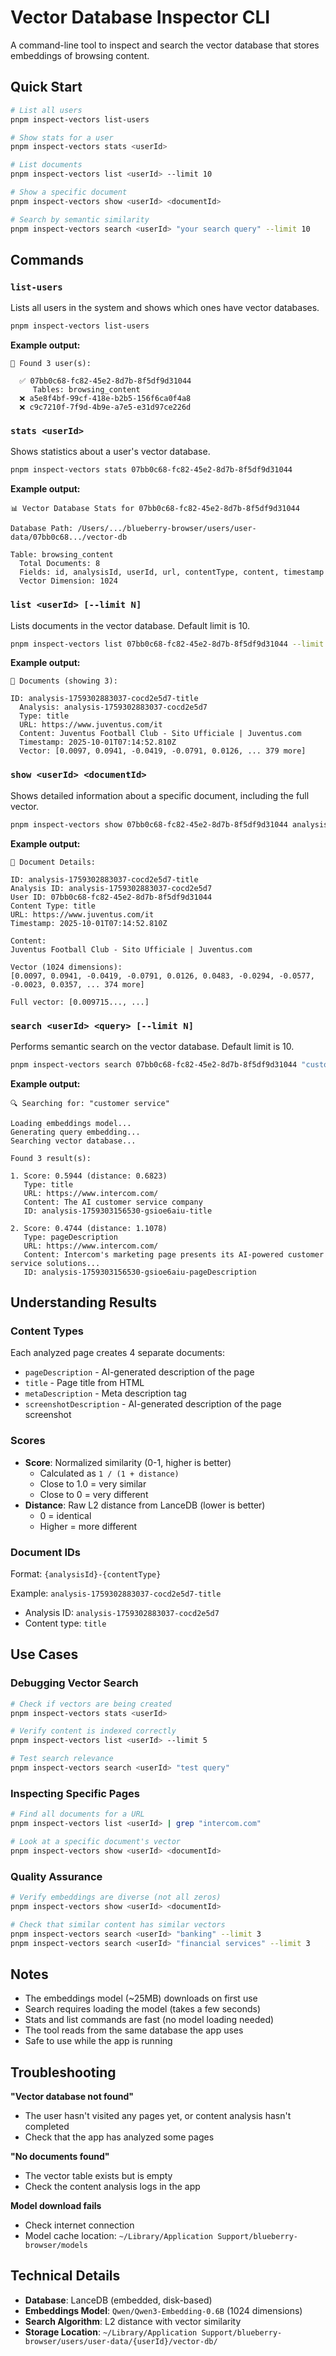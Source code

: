 # Vector Database Inspector CLI

A command-line tool to inspect and search the vector database that stores embeddings of browsing content.

## Quick Start

```bash
# List all users
pnpm inspect-vectors list-users

# Show stats for a user
pnpm inspect-vectors stats <userId>

# List documents
pnpm inspect-vectors list <userId> --limit 10

# Show a specific document
pnpm inspect-vectors show <userId> <documentId>

# Search by semantic similarity
pnpm inspect-vectors search <userId> "your search query" --limit 10
```

## Commands

### `list-users`
Lists all users in the system and shows which ones have vector databases.

```bash
pnpm inspect-vectors list-users
```

**Example output:**
```
📁 Found 3 user(s):

  ✅ 07bb0c68-fc82-45e2-8d7b-8f5df9d31044
     Tables: browsing_content
  ❌ a5e8f4bf-99cf-418e-b2b5-156f6ca0f4a8
  ❌ c9c7210f-7f9d-4b9e-a7e5-e31d97ce226d
```

### `stats <userId>`
Shows statistics about a user's vector database.

```bash
pnpm inspect-vectors stats 07bb0c68-fc82-45e2-8d7b-8f5df9d31044
```

**Example output:**
```
📊 Vector Database Stats for 07bb0c68-fc82-45e2-8d7b-8f5df9d31044

Database Path: /Users/.../blueberry-browser/users/user-data/07bb0c68.../vector-db

Table: browsing_content
  Total Documents: 8
  Fields: id, analysisId, userId, url, contentType, content, timestamp
  Vector Dimension: 1024
```

### `list <userId> [--limit N]`
Lists documents in the vector database. Default limit is 10.

```bash
pnpm inspect-vectors list 07bb0c68-fc82-45e2-8d7b-8f5df9d31044 --limit 5
```

**Example output:**
```
📄 Documents (showing 3):

ID: analysis-1759302883037-cocd2e5d7-title
  Analysis: analysis-1759302883037-cocd2e5d7
  Type: title
  URL: https://www.juventus.com/it
  Content: Juventus Football Club - Sito Ufficiale | Juventus.com
  Timestamp: 2025-10-01T07:14:52.810Z
  Vector: [0.0097, 0.0941, -0.0419, -0.0791, 0.0126, ... 379 more]
```

### `show <userId> <documentId>`
Shows detailed information about a specific document, including the full vector.

```bash
pnpm inspect-vectors show 07bb0c68-fc82-45e2-8d7b-8f5df9d31044 analysis-123-title
```

**Example output:**
```
📄 Document Details:

ID: analysis-1759302883037-cocd2e5d7-title
Analysis ID: analysis-1759302883037-cocd2e5d7
User ID: 07bb0c68-fc82-45e2-8d7b-8f5df9d31044
Content Type: title
URL: https://www.juventus.com/it
Timestamp: 2025-10-01T07:14:52.810Z

Content:
Juventus Football Club - Sito Ufficiale | Juventus.com

Vector (1024 dimensions):
[0.0097, 0.0941, -0.0419, -0.0791, 0.0126, 0.0483, -0.0294, -0.0577, -0.0023, 0.0357, ... 374 more]

Full vector: [0.009715..., ...]
```

### `search <userId> <query> [--limit N]`
Performs semantic search on the vector database. Default limit is 10.

```bash
pnpm inspect-vectors search 07bb0c68-fc82-45e2-8d7b-8f5df9d31044 "customer service" --limit 5
```

**Example output:**
```
🔍 Searching for: "customer service"

Loading embeddings model...
Generating query embedding...
Searching vector database...

Found 3 result(s):

1. Score: 0.5944 (distance: 0.6823)
   Type: title
   URL: https://www.intercom.com/
   Content: The AI customer service company
   ID: analysis-1759303156530-gsioe6aiu-title

2. Score: 0.4744 (distance: 1.1078)
   Type: pageDescription
   URL: https://www.intercom.com/
   Content: Intercom's marketing page presents its AI-powered customer service solutions...
   ID: analysis-1759303156530-gsioe6aiu-pageDescription
```

## Understanding Results

### Content Types
Each analyzed page creates 4 separate documents:
- `pageDescription` - AI-generated description of the page
- `title` - Page title from HTML
- `metaDescription` - Meta description tag
- `screenshotDescription` - AI-generated description of the page screenshot

### Scores
- **Score**: Normalized similarity (0-1, higher is better)
  - Calculated as `1 / (1 + distance)`
  - Close to 1.0 = very similar
  - Close to 0 = very different
- **Distance**: Raw L2 distance from LanceDB (lower is better)
  - 0 = identical
  - Higher = more different

### Document IDs
Format: `{analysisId}-{contentType}`

Example: `analysis-1759302883037-cocd2e5d7-title`
- Analysis ID: `analysis-1759302883037-cocd2e5d7`
- Content type: `title`

## Use Cases

### Debugging Vector Search
```bash
# Check if vectors are being created
pnpm inspect-vectors stats <userId>

# Verify content is indexed correctly
pnpm inspect-vectors list <userId> --limit 5

# Test search relevance
pnpm inspect-vectors search <userId> "test query"
```

### Inspecting Specific Pages
```bash
# Find all documents for a URL
pnpm inspect-vectors list <userId> | grep "intercom.com"

# Look at a specific document's vector
pnpm inspect-vectors show <userId> <documentId>
```

### Quality Assurance
```bash
# Verify embeddings are diverse (not all zeros)
pnpm inspect-vectors show <userId> <documentId>

# Check that similar content has similar vectors
pnpm inspect-vectors search <userId> "banking" --limit 3
pnpm inspect-vectors search <userId> "financial services" --limit 3
```

## Notes

- The embeddings model (~25MB) downloads on first use
- Search requires loading the model (takes a few seconds)
- Stats and list commands are fast (no model loading needed)
- The tool reads from the same database the app uses
- Safe to use while the app is running

## Troubleshooting

**"Vector database not found"**
- The user hasn't visited any pages yet, or content analysis hasn't completed
- Check that the app has analyzed some pages

**"No documents found"**
- The vector table exists but is empty
- Check the content analysis logs in the app

**Model download fails**
- Check internet connection
- Model cache location: `~/Library/Application Support/blueberry-browser/models`

## Technical Details

- **Database**: LanceDB (embedded, disk-based)
- **Embeddings Model**: `Qwen/Qwen3-Embedding-0.6B` (1024 dimensions)
- **Search Algorithm**: L2 distance with vector similarity
- **Storage Location**: `~/Library/Application Support/blueberry-browser/users/user-data/{userId}/vector-db/`


